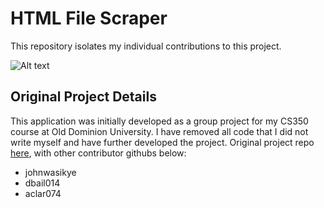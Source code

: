 # HTML File Scraper

This repository isolates my individual contributions to this project.

![Alt text](initial_uml.svg?raw=true "Title")

## Original Project Details
This application was initially developed as a group project for my CS350 course at Old Dominion University. I have removed all code that I did not write myself and have further developed the project. Original project repo [here](https://github.com/dbail014/Offline-Web-Analysis), with other contributor githubs below:
- johnwasikye
- dbail014
- aclar074
